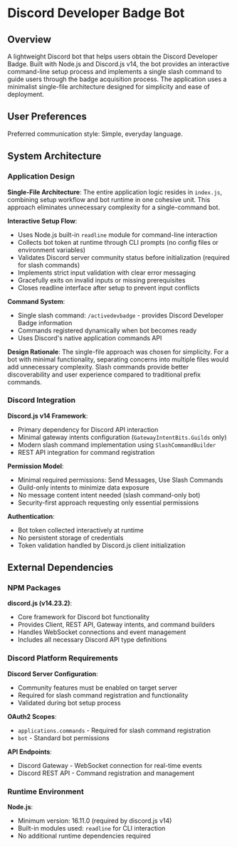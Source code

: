 # Discord Developer Badge Bot

## Overview

A lightweight Discord bot that helps users obtain the Discord Developer Badge. Built with Node.js and Discord.js v14, the bot provides an interactive command-line setup process and implements a single slash command to guide users through the badge acquisition process. The application uses a minimalist single-file architecture designed for simplicity and ease of deployment.

## User Preferences

Preferred communication style: Simple, everyday language.

## System Architecture

### Application Design

**Single-File Architecture**: The entire application logic resides in `index.js`, combining setup workflow and bot runtime in one cohesive unit. This approach eliminates unnecessary complexity for a single-command bot.

**Interactive Setup Flow**:
- Uses Node.js built-in `readline` module for command-line interaction
- Collects bot token at runtime through CLI prompts (no config files or environment variables)
- Validates Discord server community status before initialization (required for slash commands)
- Implements strict input validation with clear error messaging
- Gracefully exits on invalid inputs or missing prerequisites
- Closes readline interface after setup to prevent input conflicts

**Command System**:
- Single slash command: `/activedevbadge` - provides Discord Developer Badge information
- Commands registered dynamically when bot becomes ready
- Uses Discord's native application commands API

**Design Rationale**: The single-file approach was chosen for simplicity. For a bot with minimal functionality, separating concerns into multiple files would add unnecessary complexity. Slash commands provide better discoverability and user experience compared to traditional prefix commands.

### Discord Integration

**Discord.js v14 Framework**:
- Primary dependency for Discord API interaction
- Minimal gateway intents configuration (`GatewayIntentBits.Guilds` only)
- Modern slash command implementation using `SlashCommandBuilder`
- REST API integration for command registration

**Permission Model**:
- Minimal required permissions: Send Messages, Use Slash Commands
- Guild-only intents to minimize data exposure
- No message content intent needed (slash command-only bot)
- Security-first approach requesting only essential permissions

**Authentication**:
- Bot token collected interactively at runtime
- No persistent storage of credentials
- Token validation handled by Discord.js client initialization

## External Dependencies

### NPM Packages

**discord.js (v14.23.2)**:
- Core framework for Discord bot functionality
- Provides Client, REST API, Gateway intents, and command builders
- Handles WebSocket connections and event management
- Includes all necessary Discord API type definitions

### Discord Platform Requirements

**Discord Server Configuration**:
- Community features must be enabled on target server
- Required for slash command registration and functionality
- Validated during bot setup process

**OAuth2 Scopes**:
- `applications.commands` - Required for slash command registration
- `bot` - Standard bot permissions

**API Endpoints**:
- Discord Gateway - WebSocket connection for real-time events
- Discord REST API - Command registration and management

### Runtime Environment

**Node.js**:
- Minimum version: 16.11.0 (required by discord.js v14)
- Built-in modules used: `readline` for CLI interaction
- No additional runtime dependencies required